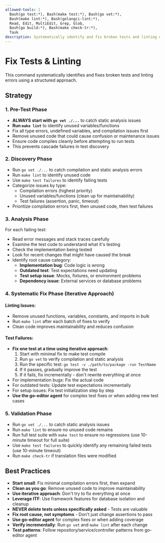 ```yaml
---
allowed-tools: |
  Bash(go test:*), Bash(make test:*), Bash(go vet:*),
  Bash(make lint:*), Bash(golangci-lint:*),
  Read, Edit, MultiEdit, Grep, Glob,
  Bash(go build:*), Bash(make check-tr:*),
  Task
description: Systematically identify and fix broken tests and linting errors using iterative approach
---
```


# Fix Tests & Linting

This command systematically identifies and fixes broken tests and linting errors using a structured approach.

## Strategy

### 1. Pre-Test Phase
- **ALWAYS start with `go vet ./...`** to catch static analysis issues
- **Run `make lint`** to identify unused variables/functions
- Fix all type errors, undefined variables, and compilation issues first
- Remove unused code that could cause confusion or maintenance issues
- Ensure code compiles cleanly before attempting to run tests
- This prevents cascade failures in test discovery

### 2. Discovery Phase
- Run `go vet ./...` to catch compilation and static analysis errors
- Run `make lint` to identify unused code
- Use `make test failures` to identify failing tests
- Categorize issues by type:
  - Compilation errors (highest priority)
  - Unused variables/functions (clean up for maintainability)
  - Test failures (assertion, panic, timeout)
- Prioritize compilation errors first, then unused code, then test failures

### 3. Analysis Phase
For each failing test:
- Read error messages and stack traces carefully
- Examine the test code to understand what it's testing
- Check the implementation being tested
- Look for recent changes that might have caused the break
- Identify root cause category:
  - **Implementation bug**: Code logic is wrong
  - **Outdated test**: Test expectations need updating
  - **Test setup issue**: Mocks, fixtures, or environment problems
  - **Dependency issue**: External services or database problems

### 4. Systematic Fix Phase (Iterative Approach)

#### Linting Issues:
- Remove unused functions, variables, constants, and imports in bulk
- Run `make lint` after each batch of fixes to verify
- Clean code improves maintainability and reduces confusion

#### Test Failures:
- **Fix one test at a time using iterative approach**:
  1. Start with minimal fix to make test compile
  2. Run `go vet` to verify compilation and static analysis
  3. Run the specific test: `go test -v ./path/to/package -run TestName`
  4. If it passes, gradually improve the test
  5. If it fails, fix incrementally - don't rewrite everything at once
- For implementation bugs: Fix the actual code
- For outdated tests: Update test expectations incrementally
- For setup issues: Fix test initialization step by step
- **Use the go-editor agent** for complex test fixes or when adding new test cases

### 5. Validation Phase
- Run `go vet ./...` to catch static analysis issues
- Run `make lint` to ensure no unused code remains
- Run full test suite with `make test` to ensure no regressions (use 10-minute timeout for full suite)
- Use `make test failures` to quickly identify any remaining failed tests (use 10-minute timeout)
- Run `make check-tr` if translation files were modified

## Best Practices

- **Start small**: Fix minimal compilation errors first, then expand
- **Clean as you go**: Remove unused code to improve maintainability
- **Use iterative approach**: Don't try to fix everything at once
- **Leverage ITF**: Use framework features for database isolation and cleanup
- **NEVER delete tests unless specifically asked** - Tests are valuable
- **Fix root cause, not symptoms** - Don't just change assertions to pass
- **Use go-editor agent** for complex fixes or when adding coverage
- **Verify incrementally**: Run `go vet` and `make lint` after each change
- **Test patterns**: Follow repository/service/controller patterns from go-editor agent
